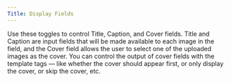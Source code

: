 ```yaml
---
Title: Display Fields
---
```


Use these toggles to control Title, Caption, and Cover fields. Title and Caption are input fields that will be made available to each image in the field, and the Cover field allows the user to select one of the uploaded images as the cover. You can control the output of cover fields with the template tags — like whether the cover should appear first, or only display the cover, or skip the cover, etc.

